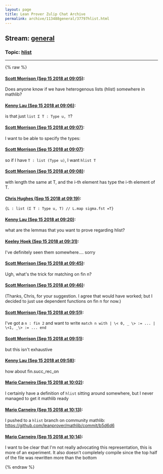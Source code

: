 ```yaml
---
layout: page
title: Lean Prover Zulip Chat Archive 
permalink: archive/113488general/37797hlist.html
---
```


## Stream: [general](index.html)
### Topic: [hlist](37797hlist.html)

---


{% raw %}
#### [ Scott Morrison (Sep 15 2018 at 09:05)](https://leanprover.zulipchat.com/#narrow/stream/113488-general/topic/hlist/near/134000255):
<p>Does anyone know if we have heterogenous lists (hlist) somewhere in mathlib?</p>

#### [ Kenny Lau (Sep 15 2018 at 09:06)](https://leanprover.zulipchat.com/#narrow/stream/113488-general/topic/hlist/near/134000304):
<p>is that just <code>list Σ T : Type u, T</code>?</p>

#### [ Scott Morrison (Sep 15 2018 at 09:07)](https://leanprover.zulipchat.com/#narrow/stream/113488-general/topic/hlist/near/134000319):
<p>I want to be able to specify the types:</p>

#### [ Scott Morrison (Sep 15 2018 at 09:07)](https://leanprover.zulipchat.com/#narrow/stream/113488-general/topic/hlist/near/134000326):
<p>so if I have <code>T : list (Type u)</code>, I want <code>hlist T</code></p>

#### [ Scott Morrison (Sep 15 2018 at 09:08)](https://leanprover.zulipchat.com/#narrow/stream/113488-general/topic/hlist/near/134000365):
<p>with length the same at T, and the i-th element has type the i-th element of T.</p>

#### [ Chris Hughes (Sep 15 2018 at 09:19)](https://leanprover.zulipchat.com/#narrow/stream/113488-general/topic/hlist/near/134000631):
<p><code>{L : list (Σ T : Type u, T) // L.map sigma.fst =T}</code></p>

#### [ Kenny Lau (Sep 15 2018 at 09:20)](https://leanprover.zulipchat.com/#narrow/stream/113488-general/topic/hlist/near/134000679):
<p>what are the lemmas that you want to prove regarding hlist?</p>

#### [ Keeley Hoek (Sep 15 2018 at 09:31)](https://leanprover.zulipchat.com/#narrow/stream/113488-general/topic/hlist/near/134000960):
<p>I've definitely seen them somewhere.... sorry</p>

#### [ Scott Morrison (Sep 15 2018 at 09:45)](https://leanprover.zulipchat.com/#narrow/stream/113488-general/topic/hlist/near/134001356):
<p>Ugh, what's the trick for matching on fin n?</p>

#### [ Scott Morrison (Sep 15 2018 at 09:46)](https://leanprover.zulipchat.com/#narrow/stream/113488-general/topic/hlist/near/134001405):
<p>(Thanks, Chris, for your suggestion. I agree that would have worked; but I decided to just use dependent functions on fin n for now.)</p>

#### [ Scott Morrison (Sep 15 2018 at 09:51)](https://leanprover.zulipchat.com/#narrow/stream/113488-general/topic/hlist/near/134001572):
<p>I've got a <code>n : fin 2</code> and want to write <code>match n with | \&lt; 0, _ \&gt; := ... | \&lt;1, _\&gt; := ... end</code></p>

#### [ Scott Morrison (Sep 15 2018 at 09:51)](https://leanprover.zulipchat.com/#narrow/stream/113488-general/topic/hlist/near/134001573):
<p>but this isn't exhaustive</p>

#### [ Kenny Lau (Sep 15 2018 at 09:58)](https://leanprover.zulipchat.com/#narrow/stream/113488-general/topic/hlist/near/134001808):
<p>how about fin.succ_rec_on</p>

#### [ Mario Carneiro (Sep 15 2018 at 10:02)](https://leanprover.zulipchat.com/#narrow/stream/113488-general/topic/hlist/near/134001921):
<p>I certainly have a definition of <code>hlist</code> sitting around somewhere, but I never managed to get it mathlib ready</p>

#### [ Mario Carneiro (Sep 15 2018 at 10:13)](https://leanprover.zulipchat.com/#narrow/stream/113488-general/topic/hlist/near/134002166):
<p>I pushed to a <code>hlist</code> branch on community mathlib: <a href="https://github.com/leanprover/mathlib/commit/b5d6d6" target="_blank" title="https://github.com/leanprover/mathlib/commit/b5d6d6">https://github.com/leanprover/mathlib/commit/b5d6d6</a></p>

#### [ Mario Carneiro (Sep 15 2018 at 10:14)](https://leanprover.zulipchat.com/#narrow/stream/113488-general/topic/hlist/near/134002208):
<p>I want to be clear that I'm not really advocating this representation, this is more of an experiment. It also doesn't completely compile since the top half of the file was rewritten more than the bottom</p>


{% endraw %}
